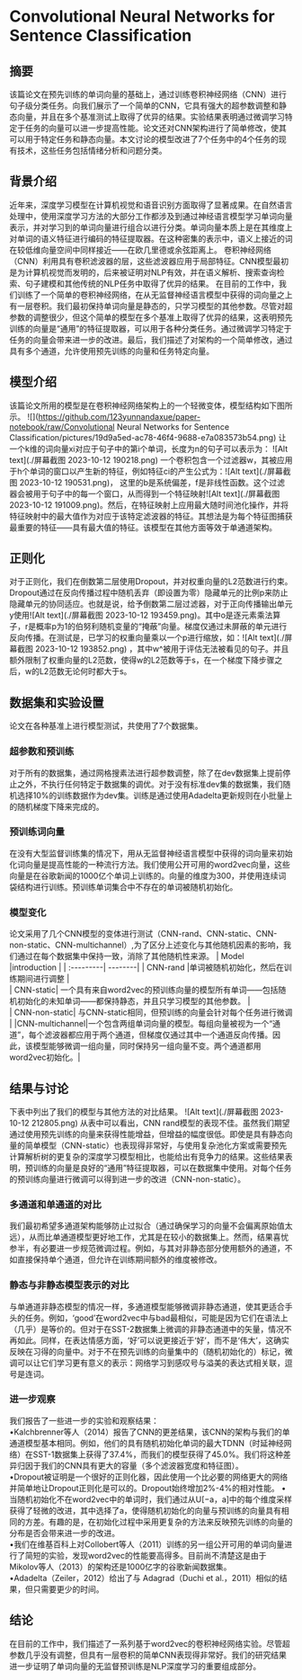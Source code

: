 # Convolutional Neural Networks for Sentence Classification
## 摘要 ##
该篇论文在预先训练的单词向量的基础上，通过训练卷积神经网络（CNN）进行句子级分类任务。向我们展示了一个简单的CNN，它具有强大的超参数调整和静态向量，并且在多个基准测试上取得了优异的结果。实验结果表明通过微调学习特定于任务的向量可以进一步提高性能。论文还对CNN架构进行了简单修改，使其可以用于特定任务和静态向量。本文讨论的模型改进了7个任务中的4个任务的现有技术，这些任务包括情绪分析和问题分类。
## 背景介绍 ##
近年来，深度学习模型在计算机视觉和语音识别方面取得了显著成果。在自然语言处理中，使用深度学习方法的大部分工作都涉及到通过神经语言模型学习单词向量表示，并对学习到的单词向量进行组合以进行分类。单词向量本质上是在其维度上对单词的语义特征进行编码的特征提取器。在这种密集的表示中，语义上接近的词在较低维向量空间中同样接近——在欧几里德或余弦距离上。
卷积神经网络（CNN）利用具有卷积滤波器的层，这些滤波器应用于局部特征。CNN模型最初是为计算机视觉而发明的，后来被证明对NLP有效，并在语义解析、搜索查询检索、句子建模和其他传统的NLP任务中取得了优异的结果。
在目前的工作中，我们训练了一个简单的卷积神经网络，在从无监督神经语言模型中获得的词向量之上有一层卷积。我们最初保持单词向量是静态的，只学习模型的其他参数。尽管对超参数的调整很少，但这个简单的模型在多个基准上取得了优异的结果，这表明预先训练的向量是“通用”的特征提取器，可以用于各种分类任务。通过微调学习特定于任务的向量会带来进一步的改进。最后，我们描述了对架构的一个简单修改，通过具有多个通道，允许使用预先训练的向量和任务特定向量。
## 模型介绍 ##
该篇论文所用的模型是在卷积神经网络架构上的一个轻微变体，模型结构如下图所示。
![](https://github.com/123yunnandaxue/paper-notebook/raw/Convolutional Neural Networks for Sentence Classification/pictures/19d9a5ed-ac78-46f4-9688-e7a083573b54.png)
让一个k维的词向量xi对应于句子中的第i个单词，长度为n的句子可以表示为：
 ![Alt text](./屏幕截图 2023-10-12 190218.png)
一个卷积包含一个过滤器w，其被应用于h个单词的窗口以产生新的特征，例如特征ci的产生公式为：![Alt text](./屏幕截图 2023-10-12 190531.png)， 这里的b是系统偏差，f是非线性函数。这个过滤器会被用于句子中的每一个窗口，从而得到一个特征映射![Alt text](./屏幕截图 2023-10-12 191009.png)。然后，在特征映射上应用最大随时间池化操作，并将特征映射中的最大值作为对应于该特定滤波器的特征。其想法是为每个特征图捕获最重要的特征——具有最大值的特征。该模型在其他方面等效于单通道架构。
## 正则化
对于正则化，我们在倒数第二层使用Dropout，并对权重向量的L2范数进行约束。Dropout通过在反向传播过程中随机丢弃（即设置为零）隐藏单元的比例p来防止隐藏单元的协同适应。也就是说，给予倒数第二层过滤器，对于正向传播输出单元y使用![Alt text](./屏幕截图 2023-10-12 193459.png)。其中o是逐元素乘法算子，r是概率p为1的伯努利随机变量的“掩蔽”向量。梯度仅通过未屏蔽的单元进行反向传播。在测试是，已学习的权重向量乘以一个p进行缩放，如：![Alt text](./屏幕截图 2023-10-12 193852.png) ，其中w^被用于评估无法被看见的句子。并且额外限制了权重向量的L2范数，使得w的L2范数等于s，在一个梯度下降步骤之后，w的L2范数无论何时都大于s。
## 数据集和实验设置
论文在各种基准上进行模型测试，共使用了7个数据集。
### 超参数和预训练
对于所有的数据集，通过网格搜素法进行超参数调整，除了在dev数据集上提前停止之外，不执行任何特定于数据集的调优。对于没有标准dev集的数据集，我们随机选择10%的训练数据作为dev集。训练是通过使用Adadelta更新规则在小批量上的随机梯度下降来完成的。
### 预训练词向量
在没有大型监督训练集的情况下，用从无监督神经语言模型中获得的词向量来初始化词向量是提高性能的一种流行方法。我们使用公开可用的word2vec向量，这些向量是在谷歌新闻的1000亿个单词上训练的。向量的维度为300，并使用连续词袋结构进行训练。预训练单词集合中不存在的单词被随机初始化。
### 模型变化
论文采用了几个CNN模型的变体进行测试（CNN-rand、CNN-static、CNN-non-static、CNN-multichannel）,为了区分上述变化与其他随机因素的影响，我们通过在每个数据集中保持一致，消除了其他随机性来源。
| Model     |introduction  | 
| :---------| --------| 
| CNN-rand  |单词被随机初始化，然后在训练期间进行调整 |  
| CNN-static| 一个具有来自word2vec的预训练向量的模型所有单词——包括随机初始化的未知单词——都保持静态，并且只学习模型的其他参数。 |  
| CNN-non-static| 与CNN-static相同，但预训练的向量会针对每个任务进行微调 | 
|CNN-multichannel|一个包含两组单词向量的模型。每组向量被视为一个“通道”，每个滤波器都应用于两个通道，但梯度仅通过其中一个通道反向传播。因此，该模型能够微调一组向量，同时保持另一组向量不变。两个通道都用word2vec初始化。|  
## 结果与讨论
下表中列出了我们的模型与其他方法的对比结果。
![Alt text](./屏幕截图 2023-10-12 212805.png)
从表中可以看出，CNN rand模型的表现不佳。虽然我们期望通过使用预先训练的向量来获得性能增益，但增益的幅度很低。即使是具有静态向量的简单模型（CNN-static）也表现得非常好，与使用复杂池化方案或需要预先计算解析树的更复杂的深度学习模型相比，也能给出有竞争力的结果。这些结果表明，预训练的向量是良好的“通用”特征提取器，可以在数据集中使用。对每个任务的预训练向量进行微调可以得到进一步的改进（CNN-non-static）。
### 多通道和单通道的对比
我们最初希望多通道架构能够防止过拟合（通过确保学习的向量不会偏离原始值太远），从而比单通道模型更好地工作，尤其是在较小的数据集上。然而，结果喜忧参半，有必要进一步规范微调过程。例如，与其对非静态部分使用额外的通道，不如直接保持单个通道，但允许在训练期间额外的维度被修改。
### 静态与非静态模型表示的对比
与单通道非静态模型的情况一样，多通道模型能够微调非静态通道，使其更适合手头的任务。例如，‘good’在word2vec中与bad最相似，可能是因为它们在语法上（几乎）是等价的。但对于在SST-2数据集上微调的非静态通道中的矢量，情况不再如此。同样，在表达情感方面，‘好’可以说更接近于‘好’，而不是‘伟大’，这确实反映在习得的向量中。对于不在预先训练的向量集中的（随机初始化的）标记，微调可以让它们学习更有意义的表示：网络学习到感叹号与溢美的表达式相关联，逗号是连词。
### 进一步观察
我们报告了一些进一步的实验和观察结果：  
•Kalchbrenner等人（2014）报告了CNN的更差结果，该CNN的架构与我们的单通道模型基本相同。例如，他们的具有随机初始化单词的最大TDNN（时延神经网络）在SST-1数据集上获得了37.4%，而我们的模型获得了45.0%。我们将这种差异归因于我们的CNN具有更大的容量（多个滤波器宽度和特征图）。  
•Dropout被证明是一个很好的正则化器，因此使用一个比必要的网络更大的网络并简单地让Dropout正则化是可以的。Dropout始终增加2%-4%的相对性能。
•当随机初始化不在word2vec中的单词时，我们通过从U[−a，a]中的每个维度采样获得了轻微的改进，其中选择了a，使得随机初始化的向量与预训练的向量具有相同的方差。有趣的是，在初始化过程中采用更复杂的方法来反映预先训练的向量的分布是否会带来进一步的改进。  
•我们在维基百科上对Collobert等人（2011）训练的另一组公开可用的单词向量进行了简短的实验，发现word2vec的性能要高得多。目前尚不清楚这是由于Mikolov等人（2013）的架构还是1000亿字的谷歌新闻数据集。  
•Adadelta（Zeiler，2012）给出了与 Adagrad（Duchi et al.，2011）相似的结果，但只需要更少的时间。  
## 结论
在目前的工作中，我们描述了一系列基于word2vec的卷积神经网络实验。尽管超参数几乎没有调整，但具有一层卷积的简单CNN表现得非常好。我们的研究结果进一步证明了单词向量的无监督预训练是NLP深度学习的重要组成部分。
